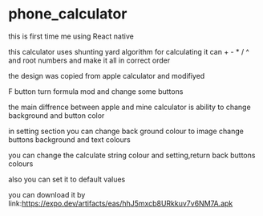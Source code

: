 # phone_calculator


this is first time me using React native 

this calculator uses shunting yard algorithm for calculating it can + - * / ^ and root numbers and make it all in correct order


the design was copied from apple calculator and modifiyed 
 
 
 F button turn formula mod and change some buttons
 
 
 
 the main diffrence between apple and mine calculator is ability to change background and button color
 
 
 in setting section you can change back ground colour to image change buttons background and text colours
 
 
 you can change the calculate string colour and setting,return back buttons colours 
 
 
 
 also you can set it to default values
 



you can download it by link:https://expo.dev/artifacts/eas/hhJ5mxcb8URkkuv7v6NM7A.apk
